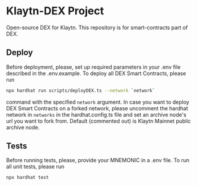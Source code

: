# Klaytn-DEX Project

Open-source DEX for Klaytn. This repository is for smart-contracts part of DEX.

## Deploy
Before deployment, please, set up required parameters in your .env file described in the .env.example.
To deploy all DEX Smart Contracts, please run 
```bash 
npx hardhat run scripts/deployDEX.ts --network `network`
```
command with the specified `network` argument. In case you want to deploy DEX Smart Contracts on a forked network, please uncomment the hardhat network in `networks` in the hardhat.config.ts file and set an archive node's url you want to fork from. Default (commented out) is Klaytn Mainnet public archive node.
## Tests
Before running tests, please, provide your MNEMONIC in a .env file.
To run all unit tests, please run 
```bash 
npx hardhat test
```